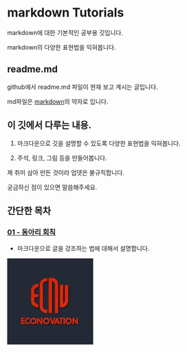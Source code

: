 # markdown Tutorials

markdown에 대한 기본적인 공부용 깃입니다.

markdown의 다양한 표현법을 익혀봅니다.

## readme.md

github에서 readme.md 파일이 현재 보고 계시는 글입니다.

md파일은 [markdown](https://ko.wikipedia.org/wiki/%EB%A7%88%ED%81%AC%EB%8B%A4%EC%9A%B4)의 약자로 입니다.

## 이 깃에서 다루는 내용.

1. 마크다운으로 깃을 설명할 수 있도록 다양한 표현법을 익혀봅니다.

2. 주석, 링크, 그림 등을 만들어봅니다.



제 취미 삼아 만든 것이라 업뎃은 불규칙합니다.

궁금하신 점이 있으면 말씀해주세요.




## 간단한 목차

### [01 - 동아리 회칙](1.%20동아리%20회칙)

- 마크다운으로 글을 강조하는 법에 대해서 설명합니다.






![econovation](picture/economark.jpg)
